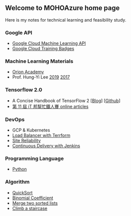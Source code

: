 ## Welcome to MOHOAzure home page

Here is my notes for technical learning and feasibility study.

### Google API
- [Google Cloud Machine Learning API](/google_cloud_ML/)
- [Google Cloud Training Badges](https://google.qwiklabs.com/public_profiles/a7e90093-c2ce-44ca-b4cc-f4590b7b1db1)
  
### Machine Learning Materials
- [Orion Academy](https://www.youtube.com/channel/UCnyibKMqygjoeBNl3l_popQ/search?query=Machine+Learning)
- Prof. Hung-Yi Lee [2019](https://speech.ee.ntu.edu.tw/~tlkagk/courses_ML19.html) [2017](http://speech.ee.ntu.edu.tw/~tlkagk/courses_ML17.html)

### Tensorflow 2.0
- A Concise Handbook of TensorFlow 2 [[Blog](https://tf.wiki/zh_hant/)] [[Github](https://github.com/snowkylin/tensorflow-handbook)]
- [第 11 屆 iT 邦幫忙鐵人賽 online articles](https://ithelp.ithome.com.tw/users/20119971/ironman/2254?page=1)

### DevOps
- GCP & Kubernetes
- [Load Balancer with Terrform](/devops/loadbalancer)
- [Site Reliability](/devops/sitereliability)
- [Continuous Delivery with Jenkins](/devops/cd/)

### Programming Language
- [Python](/programming_lang/python)

### Algorithm
- [QuickSort](algo/quicksort)
- [Binomial Coefficient](/algo/binomialcoefficient)
- [Merge two sorted lists](algo/merge)
- [Climb a staircase](algo/climbstairs)

